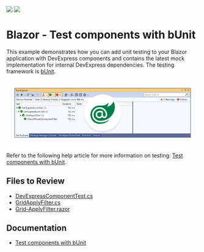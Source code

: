 <!-- default badges list -->
[![](https://img.shields.io/badge/Open_in_DevExpress_Support_Center-FF7200?style=flat-square&logo=DevExpress&logoColor=white)](https://supportcenter.devexpress.com/ticket/details/T1026838)
[![](https://img.shields.io/badge/📖_How_to_use_DevExpress_Examples-e9f6fc?style=flat-square)](https://docs.devexpress.com/GeneralInformation/403183)
<!-- default badges end -->
# Blazor - Test components with bUnit

This example demonstrates how you can add unit testing to your Blazor application with DevExpress components and contains the latest mock implementation for internal DevExpress dependencies. The testing framework is [bUnit](https://bunit.dev/).

![DevExpress Blazor Components with bUnit](/blazor-bunit.png)

Refer to the following help article for more information on testing: [Test components with bUnit](https://docs.devexpress.com/Blazor/404603/common-concepts/test-components-with-bunit).

## Files to Review

- [DevExpressComponentTest.cs](./CS/DevExpressBunit.Test/DevExpressComponentTest.cs)
- [GridApplyFilter.cs](./CS/DevExpressBunit.Test/GridApplyFilter.cs)
- [Grid-ApplyFilter.razor](./CS/DxTestProject/Pages/Grid-ApplyFilter.razor)

## Documentation

- [Test components with bUnit](https://docs.devexpress.com/Blazor/404603/common-concepts/test-components-with-bunit)

